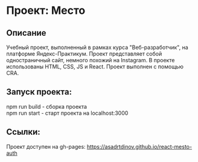 # Проект: Место

## Описание

Учебный проект, выполненный в рамках курса "Веб-разработчик", на платформе Яндекс-Практикум. Проект представляет собой одностраничный сайт, немного похожий на Instagram.
В проекте использованы HTML, СSS, JS и React. Проект выполнен с помощью CRA.

## Запуск проекта:

npm run build - сборка проекта </br>
npm run start - старт проекта на localhost:3000

## Ссылки:

Проект доступен на gh-pages: <https://asadrtdinov.github.io/react-mesto-auth>
